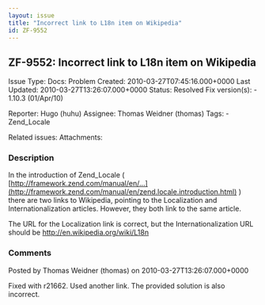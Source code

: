 ```yaml
---
layout: issue
title: "Incorrect link to L18n item on Wikipedia"
id: ZF-9552
---
```


ZF-9552: Incorrect link to L18n item on Wikipedia
-------------------------------------------------

 Issue Type: Docs: Problem Created: 2010-03-27T07:45:16.000+0000 Last Updated: 2010-03-27T13:26:07.000+0000 Status: Resolved Fix version(s): - 1.10.3 (01/Apr/10)
 
 Reporter:  Hugo (huhu)  Assignee:  Thomas Weidner (thomas)  Tags: - Zend\_Locale
 
 Related issues: 
 Attachments: 
### Description

In the introduction of Zend\_Locale ( [http://framework.zend.com/manual/en/…](http://framework.zend.com/manual/en/zend.locale.introduction.html) ) there are two links to Wikipedia, pointing to the Localization and Internationalization articles. However, they both link to the same article.

The URL for the Localization link is correct, but the Internationalization URL should be <http://en.wikipedia.org/wiki/L18n>

 

 

### Comments

Posted by Thomas Weidner (thomas) on 2010-03-27T13:26:07.000+0000

Fixed with r21662. Used another link. The provided solution is also incorrect.

 

 